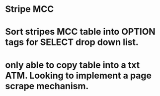 # Stripe MCC
# Sort stripes MCC table into OPTION tags for SELECT drop down list.
# only able to copy table into a txt ATM. Looking to implement a page scrape mechanism.
